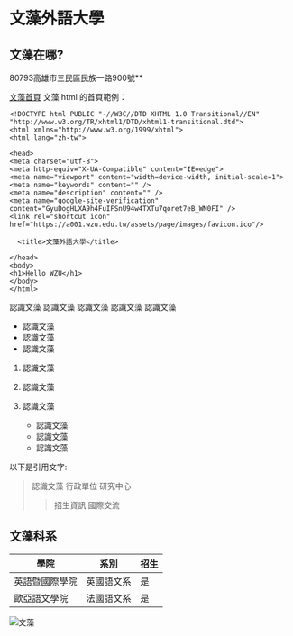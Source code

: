 # 文藻外語大學

## 文藻在哪?

80793高雄市三民區民族一路900號**

[文藻首頁](https://a001.wzu.edu.tw/)
文藻 html 的首頁範例：

    <!DOCTYPE html PUBLIC "-//W3C//DTD XHTML 1.0 Transitional//EN" "http://www.w3.org/TR/xhtml1/DTD/xhtml1-transitional.dtd">
    <html xmlns="http://www.w3.org/1999/xhtml">
    <html lang="zh-tw">
    
    <head>
    <meta charset="utf-8">
    <meta http-equiv="X-UA-Compatible" content="IE=edge">
    <meta name="viewport" content="width=device-width, initial-scale=1">
    <meta name="keywords" content="" />
    <meta name="description" content="" />
    <meta name="google-site-verification" content="GyuDogHLXA9h4FuIFSnU94w4TXTu7qoret7eB_WN0FI" />
    <link rel="shortcut icon" href="https://a001.wzu.edu.tw/assets/page/images/favicon.ico"/>
	
	  <title>文藻外語大學</title>
    
    </head>
    <body>
    <h1>Hello WZU</h1>
    </body>
    </html>

認識文藻 認識文藻
認識文藻 認識文藻
認識文藻

* 認識文藻
* 認識文藻
* 認識文藻

1. 認識文藻
1. 認識文藻
1. 認識文藻

    * 認識文藻
    * 認識文藻
    * 認識文藻

以下是引用文字:
> 認識文藻
> 行政單位
> 研究中心
>> 招生資訊
>> 國際交流

## 文藻科系

| 學院    |      系別   | 招生   |
|--------|-------------|--------|
| 英語暨國際學院|      英國語文系     | 是    |
| 歐亞語文學院    |      法國語文系     | 是    |

![文藻](https://cc.tvbs.com.tw/img/_data/i/upload/2018/01/16/20180116132409-b5e41532-me.jpg)
